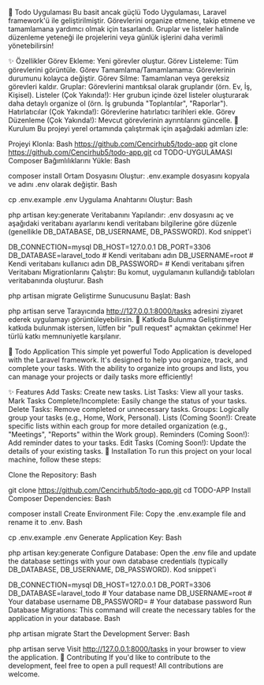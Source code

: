 📝 Todo Uygulaması
Bu basit ancak güçlü Todo Uygulaması, Laravel framework'ü ile geliştirilmiştir. Görevlerini organize etmene, takip etmene ve tamamlamana yardımcı olmak için tasarlandı. Gruplar ve listeler halinde düzenleme yeteneği ile projelerini veya günlük işlerini daha verimli yönetebilirsin!

✨ Özellikler
Görev Ekleme: Yeni görevler oluştur.
Görev Listeleme: Tüm görevlerini görüntüle.
Görev Tamamlama/Tamamlamama: Görevlerinin durumunu kolayca değiştir.
Görev Silme: Tamamlanan veya gereksiz görevleri kaldır.
Gruplar: Görevlerini mantıksal olarak gruplandır (örn. Ev, İş, Kişisel).
Listeler (Çok Yakında!): Her grubun içinde özel listeler oluşturarak daha detaylı organize ol (örn. İş grubunda "Toplantılar", "Raporlar").
Hatırlatıcılar (Çok Yakında!): Görevlerine hatırlatıcı tarihleri ekle.
Görev Düzenleme (Çok Yakında!): Mevcut görevlerinin ayrıntılarını güncelle.
🚀 Kurulum
Bu projeyi yerel ortamında çalıştırmak için aşağıdaki adımları izle:

Projeyi Klonla:
Bash
https://github.com/Cencirhub5/todo-app
git clone https://github.com/Cencirhub5/todo-app.git
cd TODO-UYGULAMASI
Composer Bağımlılıklarını Yükle:
Bash

composer install
Ortam Dosyasını Oluştur: .env.example dosyasını kopyala ve adını .env olarak değiştir.
Bash

cp .env.example .env
Uygulama Anahtarını Oluştur:
Bash

php artisan key:generate
Veritabanını Yapılandır: .env dosyasını aç ve aşağıdaki veritabanı ayarlarını kendi veritabanı bilgilerine göre düzenle (genellikle DB_DATABASE, DB_USERNAME, DB_PASSWORD).
Kod snippet'i

DB_CONNECTION=mysql
DB_HOST=127.0.0.1
DB_PORT=3306
DB_DATABASE=laravel_todo # Kendi veritabanı adın
DB_USERNAME=root         # Kendi veritabanı kullanıcı adın
DB_PASSWORD=             # Kendi veritabanı şifren
Veritabanı Migrationlarını Çalıştır: Bu komut, uygulamanın kullandığı tabloları veritabanında oluşturur.
Bash

php artisan migrate
Geliştirme Sunucusunu Başlat:
Bash

php artisan serve
Tarayıcında http://127.0.0.1:8000/tasks adresini ziyaret ederek uygulamayı görüntüleyebilirsin.
🤝 Katkıda Bulunma
Geliştirmeye katkıda bulunmak istersen, lütfen bir "pull request" açmaktan çekinme! Her türlü katkı memnuniyetle karşılanır.


📝 Todo Application
This simple yet powerful Todo Application is developed with the Laravel framework. It's designed to help you organize, track, and complete your tasks. With the ability to organize into groups and lists, you can manage your projects or daily tasks more efficiently!

✨ Features
Add Tasks: Create new tasks.
List Tasks: View all your tasks.
Mark Tasks Complete/Incomplete: Easily change the status of your tasks.
Delete Tasks: Remove completed or unnecessary tasks.
Groups: Logically group your tasks (e.g., Home, Work, Personal).
Lists (Coming Soon!): Create specific lists within each group for more detailed organization (e.g., "Meetings", "Reports" within the Work group).
Reminders (Coming Soon!): Add reminder dates to your tasks.
Edit Tasks (Coming Soon!): Update the details of your existing tasks.
🚀 Installation
To run this project on your local machine, follow these steps:

Clone the Repository:
Bash

git clone https://github.com/Cencirhub5/todo-app.git
cd TODO-APP
Install Composer Dependencies:
Bash

composer install
Create Environment File: Copy the .env.example file and rename it to .env.
Bash

cp .env.example .env
Generate Application Key:
Bash

php artisan key:generate
Configure Database: Open the .env file and update the database settings with your own database credentials (typically DB_DATABASE, DB_USERNAME, DB_PASSWORD).
Kod snippet'i

DB_CONNECTION=mysql
DB_HOST=127.0.0.1
DB_PORT=3306
DB_DATABASE=laravel_todo # Your database name
DB_USERNAME=root         # Your database username
DB_PASSWORD=             # Your database password
Run Database Migrations: This command will create the necessary tables for the application in your database.
Bash

php artisan migrate
Start the Development Server:
Bash

php artisan serve
Visit http://127.0.0.1:8000/tasks in your browser to view the application.
🤝 Contributing
If you'd like to contribute to the development, feel free to open a pull request! All contributions are welcome.
